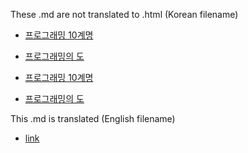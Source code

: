 These .md are not translated to .html (Korean filename)

* [프로그래밍 10계명](Lesson/프로그래밍%2010계명.md)
* [프로그래밍의 도](Lesson/프로그래밍의%20도.md)

* [프로그래밍 10계명](./Lesson/프로그래밍%2010계명.md)
* [프로그래밍의 도](./Lesson/프로그래밍의%20도.md)

This .md is translated (English filename)

* [link](link.md)
